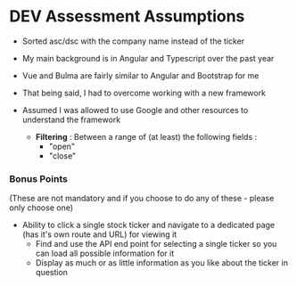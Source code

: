 # DEV Assessment Assumptions

- Sorted asc/dsc with the company name instead of the ticker
- My main background is in Angular and Typescript over the past year
- Vue and Bulma are fairly similar to Angular and Bootstrap for me
- That being said, I had to overcome working with a new framework
- Assumed I was allowed to use Google and other resources to understand the framework

    - **Filtering** : Between a range of (at least) the following fields : 
        - "open"
        - "close" 


### Bonus Points
(These are not mandatory and if you choose to do any of these - please only choose one)

- Ability to click a single stock ticker and navigate to a dedicated page (has it's own route and URL) for viewing it
    - Find and use the API end point for selecting a single ticker so you can load all possible information for it
    - Display as much or as little information as you like about the ticker in question